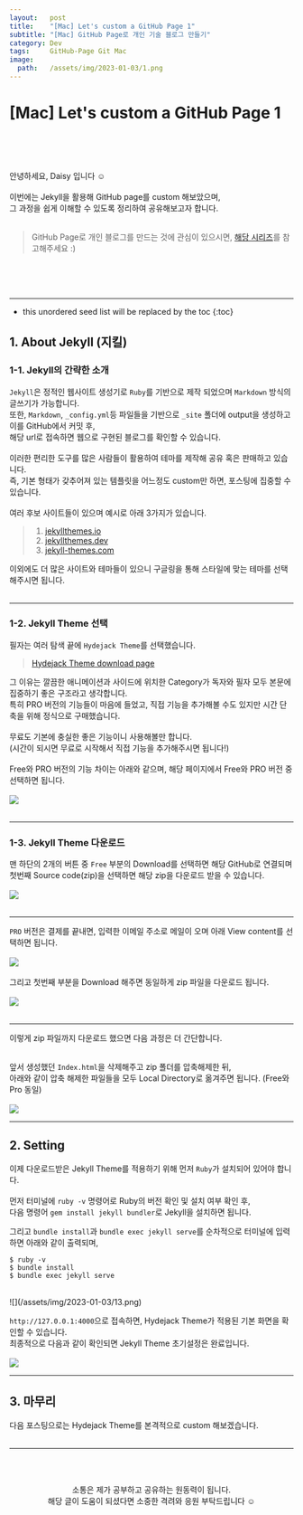 ```yaml
---
layout:   post
title:    "[Mac] Let's custom a GitHub Page 1"
subtitle: "[Mac] GitHub Page로 개인 기술 블로그 만들기"
category: Dev
tags:     GitHub-Page Git Mac
image:
  path:   /assets/img/2023-01-03/1.png
---
```

# [Mac] Let's custom a GitHub Page 1
<br><br><br>

안녕하세요, Daisy 입니다 ☺️ <br>
<br>
이번에는 Jekyll을 활용해 GitHub page를 custom 해보았으며, <br>
그 과정을 쉽게 이해할 수 있도록 정리하여 공유해보고자 합니다. <br>
<br>
> GitHub Page로 개인 블로그를 만드는 것에 관심이 있으시면, [해당 시리즈](/tag-github-page/)를 참고해주세요 :)<br>

<br><br><br>

---
<!--more-->
<!-- Table of contents -->
* this unordered seed list will be replaced by the toc
{:toc}

<!-- text -->
## 1. About Jekyll (지킬)
### 1-1. Jekyll의 간략한 소개
`Jekyll`은 정적인 웹사이트 생성기로 `Ruby`를 기반으로 제작 되었으며 `Markdown` 방식의 글쓰기가 가능합니다. <br>
또한, `Markdown`, `_config.yml`등 파일들을 기반으로 `_site` 폴더에 output을 생성하고 이를 GitHub에서 커밋 후,<br>
해당 url로 접속하면 웹으로 구현된 블로그를 확인할 수 있습니다.<br>
<br>
이러한 편리한 도구를 많은 사람들이 활용하여 테마를 제작해 공유 혹은 판매하고 있습니다.<br>
즉, 기본 형태가 갖추어져 있는 템플릿을 어느정도 custom만 하면, 포스팅에 집중할 수 있습니다.<br>
<br>
여러 후보 사이트들이 있으며 예시로 아래 3가지가 있습니다.<br>
> 1. [jekyllthemes.io](https://jekyllthemes.io/)<br>
> 2. [jekyllthemes.dev](https://jekyllthemes.dev/)<br>
> 3. [jekyll-themes.com](https://jekyll-themes.com/free/)<br>

이외에도 더 많은 사이트와 테마들이 있으니 구글링을 통해 스타일에 맞는 테마를 선택해주시면 됩니다.<br>
<br>

---

### 1-2. Jekyll Theme 선택
필자는 여러 탐색 끝에 `Hydejack Theme`를 선택했습니다.<br>
> [Hydejack Theme download page](https://hydejack.com/download/)<br>


그 이유는 깔끔한 애니메이션과 사이드에 위치한 Category가 독자와 필자 모두 본문에 집중하기 좋은 구조라고 생각합니다.<br>
특히 PRO 버전의 기능들이 마음에 들었고, 직접 기능을 추가해볼 수도 있지만 시간 단축을 위해 정식으로 구매했습니다.<br>
<br>
무료도 기본에 충실한 좋은 기능이니 사용해볼만 합니다.<br>
(시간이 되시면 무료로 시작해서 직접 기능을 추가해주시면 됩니다!)<br>
<br>
Free와 PRO 버전의 기능 차이는 아래와 같으며, 해당 페이지에서 Free와 PRO 버전 중 선택하면 됩니다. <br>
<br>
![](/assets/img/2023-01-03/8.png)<br>
<br>

---

### 1-3. Jekyll Theme 다운로드
맨 하단의 2개의 버튼 중 `Free` 부분의 Download를 선택하면 해당 GitHub로 연결되며<br>
첫번째 Source code(zip)을 선택하면 해당 zip을 다운로드 받을 수 있습니다.<br>
<br>
![](/assets/img/2023-01-03/9.png)<br>
<br>

---

`PRO` 버전은 결제를 끝내면, 입력한 이메일 주소로 메일이 오며 아래 View content를 선택하면 됩니다.<br>
<br>
![](/assets/img/2023-01-03/10.png)<br>
<br>
그리고 첫번째 부분을 Download 해주면 동일하게 zip 파일을 다운로드 됩니다.<br>
<br>
![](/assets/img/2023-01-03/11.png)<br>
<br>

---

이렇게 zip 파일까지 다운로드 했으면 다음 과정은 더 간단합니다.<br>
<br>

앞서 생성했던 `Index.html`을 삭제해주고 zip 폴더를 압축해제한 뒤, <br>
아래와 같이 압축 해제한 파일들을 모두 Local Directory로 옮겨주면 됩니다. (Free와 Pro 동일)<br>
<br>
![](/assets/img/2023-01-03/12.png)<br>

---

## 2. Setting
이제 다운로드받은 Jekyll Theme를 적용하기 위해 먼저 `Ruby`가 설치되어 있어야 합니다.<br>
<br>
먼저 터미널에 `ruby -v` 명령어로 Ruby의 버전 확인 및 설치 여부 확인 후,<br>
다음 명령어 `gem install jekyll bundler`로 Jekyll을 설치하면 됩니다.<br>

그리고 `bundle install`과 `bundle exec jekyll serve`를 순차적으로 터미널에 입력하면 아래와 같이 출력되며,<br>
``` shell
$ ruby -v
$ bundle install
$ bundle exec jekyll serve
```
<br>
![](/assets/img/2023-01-03/13.png)<br>

`http://127.0.0.1:4000`으로 접속하면, Hydejack Theme가 적용된 기본 화면을 확인할 수 있습니다.<br>
최종적으로 다음과 같이 확인되면 Jekyll Theme 초기설정은 완료입니다.<br>
<br>
![](/assets/img/2023-01-03/14.png)<br>

---

## 3. 마무리

다음 포스팅으로는 Hydejack Theme를 본격적으로 custom 해보겠습니다.
<br><br>

<!-- Next series [Let's custom a GitHub Page 1](lets-custom-a-github-page-1){:.heading.flip-title}
{:.read-more} -->

---


<br><br>

<!-- Closing -->
<div align="center">
소통은 제가 공부하고 공유하는 원동력이 됩니다.<br>
해당 글이 도움이 되셨다면 소중한 격려와 응원 부탁드립니다 ☺️
</div>  
